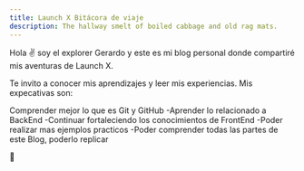 ```yaml
---
title: Launch X Bitácora de viaje
description: The hallway smelt of boiled cabbage and old rag mats.
---
```


Hola ✌️  soy el explorer Gerardo y este es mi blog personal donde compartiré mis aventuras de Launch X.

Te invito a conocer mis aprendizajes y leer mis experiencias.
Mis expecativas son:

Comprender mejor lo que es Git y GitHub
-Aprender lo relacionado a BackEnd
-Continuar fortaleciendo los conocimientos de FrontEnd
-Poder realizar mas ejemplos practicos
-Poder comprender todas las partes de este Blog, poderlo replicar

🚀

